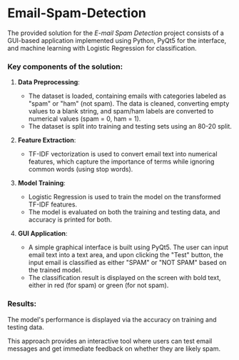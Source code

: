 ﻿# Email-Spam-Detection

The provided solution for the *E-mail Spam Detection* project consists of a GUI-based application implemented using Python, PyQt5 for the interface, and machine learning with Logistic Regression for classification.

### Key components of the solution:

1. **Data Preprocessing**:
   - The dataset is loaded, containing emails with categories labeled as "spam" or "ham" (not spam). The data is cleaned, converting empty values to a blank string, and spam/ham labels are converted to numerical values (spam = 0, ham = 1).
   - The dataset is split into training and testing sets using an 80-20 split.

2. **Feature Extraction**:
   - TF-IDF vectorization is used to convert email text into numerical features, which capture the importance of terms while ignoring common words (using stop words).

3. **Model Training**:
   - Logistic Regression is used to train the model on the transformed TF-IDF features.
   - The model is evaluated on both the training and testing data, and accuracy is printed for both.

4. **GUI Application**:
   - A simple graphical interface is built using PyQt5. The user can input email text into a text area, and upon clicking the "Test" button, the input email is classified as either "SPAM" or "NOT SPAM" based on the trained model.
   - The classification result is displayed on the screen with bold text, either in red (for spam) or green (for not spam).

### Results:
The model's performance is displayed via the accuracy on training and testing data.

This approach provides an interactive tool where users can test email messages and get immediate feedback on whether they are likely spam.
